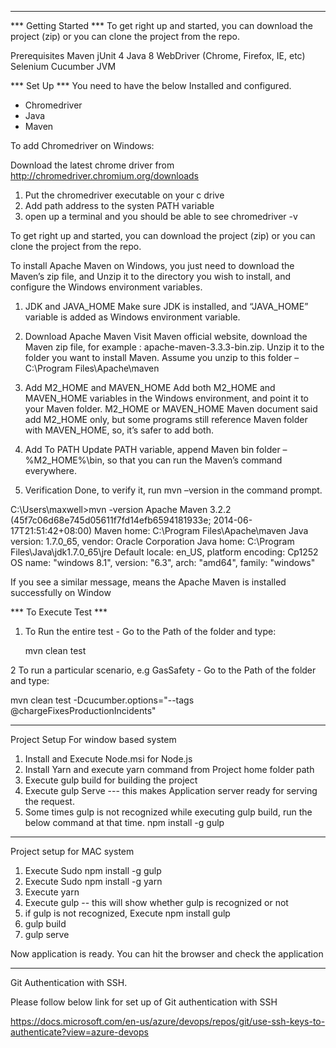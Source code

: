 ***************************************************************************************************************
*** Getting Started ***
To get right up and started, you can download the project (zip) or you can clone the project from the repo.

Prerequisites
Maven
jUnit 4
Java 8
WebDriver (Chrome, Firefox, IE, etc)
Selenium
Cucumber JVM

*** Set Up ***
You need to have the below Installed and configured.
 - Chromedriver
 - Java
 - Maven

To add Chromedriver on Windows:

Download the latest chrome driver from http://chromedriver.chromium.org/downloads
1. Put the chromedriver executable on your c drive
2. Add path address to the systen PATH variable
3. open up a terminal and you should be able to see chromedriver -v

To get right up and started, you can download the project (zip) or you can clone the project from the repo.

 To install Apache Maven on Windows, you just need to download the Maven’s zip file, and
 Unzip it to the directory you wish to install, and configure the Windows environment variables.

 1. JDK and JAVA_HOME
 Make sure JDK is installed, and “JAVA_HOME” variable is added as Windows environment variable.

 2. Download Apache Maven
 Visit Maven official website, download the Maven zip file, for example : apache-maven-3.3.3-bin.zip.
 Unzip it to the folder you want to install Maven.
 Assume you unzip to this folder – C:\Program Files\Apache\maven

 3. Add M2_HOME and MAVEN_HOME
 Add both M2_HOME and MAVEN_HOME variables in the Windows environment, and point it to your Maven folder.
 M2_HOME or MAVEN_HOME
 Maven document said add M2_HOME only, but some programs still reference Maven folder with MAVEN_HOME, so, it’s safer to add both.

 4. Add To PATH
 Update PATH variable, append Maven bin folder – %M2_HOME%\bin, so that you can run the Maven’s command everywhere.

 5. Verification
 Done, to verify it, run mvn –version in the command prompt.

 C:\Users\maxwell>mvn -version
 Apache Maven 3.2.2 (45f7c06d68e745d05611f7fd14efb6594181933e; 2014-06-17T21:51:42+08:00)
 Maven home: C:\Program Files\Apache\maven
 Java version: 1.7.0_65, vendor: Oracle Corporation
 Java home: C:\Program Files\Java\jdk1.7.0_65\jre
 Default locale: en_US, platform encoding: Cp1252
 OS name: "windows 8.1", version: "6.3", arch: "amd64", family: "windows"

 If you see a similar message, means the Apache Maven is installed successfully on Window


*** To Execute Test ***
1. To Run the entire test - Go to the Path of the folder and type:

   mvn clean test

2 To run a particular scenario, e.g GasSafety - Go to the Path of the folder and type:

   mvn clean test -Dcucumber.options="--tags @chargeFixesProductionIncidents"


****************************************************************************************
Project Setup For window based system

1) Install and Execute Node.msi for Node.js
2) Install Yarn and execute yarn command from Project home folder path
3) Execute gulp build for building the project
4) Execute gulp Serve --- this makes Application server ready for serving the request.
5) Some times gulp is not recognized while executing gulp build, run the below command at that time.
    npm install -g gulp


*****************************************************************************************

Project setup for MAC system

1) Execute Sudo npm install -g gulp
2) Execute Sudo npm install -g yarn
3) Execute yarn
4) Execute gulp -- this will show whether gulp is recognized or not
5) if gulp is not recognized, Execute npm install gulp
6) gulp build
7) gulp serve

Now application is ready. You can hit the browser and check the application

******************************************************************************************

Git Authentication with SSH.

Please follow below link for set up of Git authentication with SSH

https://docs.microsoft.com/en-us/azure/devops/repos/git/use-ssh-keys-to-authenticate?view=azure-devops











